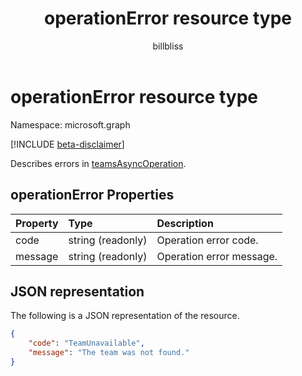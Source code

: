 ﻿---
title: "operationError resource type"
description: "Describes errors in teamsAsyncOperation."
localization_priority: Normal
doc_type: resourcePageType
ms.prod: ""
author: "billbliss"
---

# operationError resource type

Namespace: microsoft.graph

[!INCLUDE [beta-disclaimer](../../includes/beta-disclaimer.md)]

Describes errors in [teamsAsyncOperation](teamsasyncoperation.md).

## operationError Properties

| Property | Type              | Description              |
| :------- | :---------------- | :----------------------- |
| code     | string (readonly) | Operation error code.    |
| message  | string (readonly) | Operation error message. |

## JSON representation

The following is a JSON representation of the resource.

<!-- {
  "blockType": "resource",
  "@odata.type": "microsoft.graph.operationError"
}-->

```json
{
    "code": "TeamUnavailable",
    "message": "The team was not found."
}
```

<!-- uuid: 069fadaa-52db-4ced-85d5-74f7caa2c66f
2015-10-25 14:57:30 UTC -->

<!--
{
  "type": "#page.annotation",
  "description": "operation error resource",
  "keywords": "",
  "section": "documentation",
  "tocPath": "",
  "suppressions": []
}
-->
